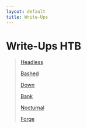 ```yaml
---
layout: default
title: Write-Ups
---
```


# Write-Ups HTB
>[Headless](./Headless.md)
>
>[Bashed](./Bashed.md)
>
>[Down](./Down.md)
>
>[Bank](./Bank.md)
>
>[Nocturnal](./Nocturnal.md)
>
>[Forge](./Forge.md)
